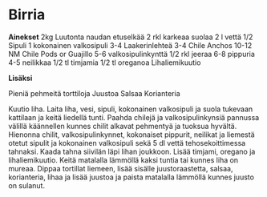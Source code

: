 # Birria

**Ainekset**
2kg Luutonta naudan etuselkää
2 rkl karkeaa suolaa
2 l vettä 
1/2 Sipuli
1 kokonainen valkosipuli
3-4 Laakerinlehteä
3-4 Chile Anchos 
10-12 NM Chile Pods or Guajillo 
5-6 valkosipulinkynttä 
1/2 rkl jeeraa
6-8 pippuria
4-5 neilikkaa
1/2 tl timjamia 
1/2 tl oreganoa 
Lihaliemikuutio

**Lisäksi**

Pieniä pehmeitä torttiloja
Juustoa
Salsaa
Korianteria

Kuutio liha. Laita liha, vesi, sipuli, kokonainen valkosipuli ja suola tukevaan kattilaan ja keitä liedellä tunti. Paahda chilejä ja valkosipulinkynsiä pannussa välillä käännellen kunnes chilit alkavat pehmentyä ja tuoksua hyvältä. Hienonna chilit, valkosipulinkynnet, kokonaiset pippurit, neilikat ja liemestä otetut sipulit ja kokonainen valkosipuli sekä 5 dl vettä tehosekoittimessa tahnaksi. Kaada tahna siivilän läpi lihan joukkoon. Lisää timjami, oregano ja lihaliemikuutio. Keitä matalalla lämmöllä kaksi tuntia tai kunnes liha on mureaa. Dippaa tortillat liemeen, lisää sisälle juustoraastetta, salsaa, korianteria, lihaa ja lisää juustoa ja paista matalalla lämmöllä kunnes juusto on sulanut.
